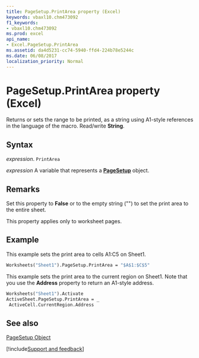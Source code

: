 ```yaml
---
title: PageSetup.PrintArea property (Excel)
keywords: vbaxl10.chm473092
f1_keywords:
- vbaxl10.chm473092
ms.prod: excel
api_name:
- Excel.PageSetup.PrintArea
ms.assetid: da4d5231-cc74-5940-ffd4-224b78e5244c
ms.date: 06/08/2017
localization_priority: Normal
---
```



# PageSetup.PrintArea property (Excel)

Returns or sets the range to be printed, as a string using A1-style references in the language of the macro. Read/write  **String**.


## Syntax

_expression_. `PrintArea`

_expression_ A variable that represents a **[PageSetup](Excel.PageSetup.md)** object.


## Remarks

Set this property to  **False** or to the empty string ("") to set the print area to the entire sheet.

This property applies only to worksheet pages.


## Example

This example sets the print area to cells A1:C5 on Sheet1.


```vb
Worksheets("Sheet1").PageSetup.PrintArea = "$A$1:$C$5"
```

This example sets the print area to the current region on Sheet1. Note that you use the  **Address** property to return an A1-style address.




```vb
Worksheets("Sheet1").Activate 
ActiveSheet.PageSetup.PrintArea = _ 
 ActiveCell.CurrentRegion.Address
```


## See also


[PageSetup Object](Excel.PageSetup.md)

[!include[Support and feedback](~/includes/feedback-boilerplate.md)]
